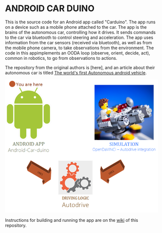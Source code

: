 # ANDROID CAR DUINO

This is the source code for an Android app called "Carduino".  The app runs on a device such as a mobile phone attached to the car.  The app is the brains of the autonomous car, controlling how it drives.  It sends commands to the car via bluetooth to control steering and acceleration.  The app uses information from the car sensors (received via bluetooth), as well as from the mobile phone camera, to take observations from the environment.  The code in this appimplements an OODA loop (observe, orient, decide, act), common in robotics, to go from observations to actions.

The repository from the original authors is [here], and an article about their autonomous car is titled [The world's first Autonomous android vehicle](https://platis.solutions/blog/2015/06/29/worlds-first-android-autonomous-vehicle/).

![Alt text](Diagram.png?raw=true "You are now looking at the android app")

Instructions for building and running the app are on the [wiki](https://github.com/sesstigit/Android-Car-duino/wiki) of this repository.

